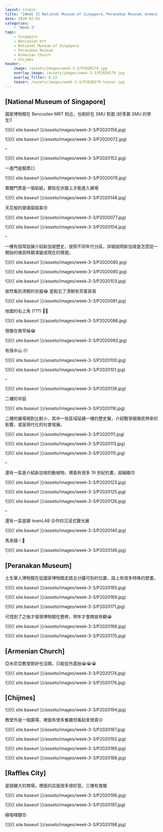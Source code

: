 ```yaml
---
layout: single
title: "[Week 3] National Museum of Singapore、Peranakan Museum、Armenian Church、Chijmes"
date: 2020-02-03
categories:
    - "Week-3"
tags:
    - Singapore
    - Bencoolen mrt
    - National Museum of Singapore
    - Peranakan Museum
    - Armenian Church
    - Chijmes
header:
    image: /assets/images/week-3-3/P2020179.jpg
    overlay_image: /assets/images/week-3-3/P2020179.jpg
    overlay_filter: 0.15
    teaser: /assets/images/week-3-3/P2020179-teaser.jpg
---
```


## [National Museum of Singapore]

國家博物館在 Bencoolen MRT 附近，也剛好在 SMU 對面 (好羨慕 SMU 的學生!)

![]({{ site.baseurl }}/assets/images/week-3-3/P2020156.jpg)

![]({{ site.baseurl }}/assets/images/week-3-3/P2020072.jpg)

–

![]({{ site.baseurl }}/assets/images/week-3-3/P2020152.jpg)

一進門是驗票口

![]({{ site.baseurl }}/assets/images/week-3-3/P2020076.jpg)

實體門票是一張貼紙，要貼在衣服上才能進入展場

![]({{ site.baseurl }}/assets/images/week-3-3/P2020148.jpg)

天花板的玻璃窗超美😍

![]({{ site.baseurl }}/assets/images/week-3-3/P2020077.jpg)

![]({{ site.baseurl }}/assets/images/week-3-3/P2020104.jpg)

–

一樓有個常設展介紹新加坡歷史，按照不同年代分區，詳細說明新加坡是怎麼從一開始的殖民時期演變成現在的樣貌。

![]({{ site.baseurl }}/assets/images/week-3-3/P2020080.jpg)

![]({{ site.baseurl }}/assets/images/week-3-3/P2020090.jpg)

![]({{ site.baseurl }}/assets/images/week-3-3/P2020103.jpg)

居然看到清朝的衣服😂 差點忘了清朝有茶葉貿易

![]({{ site.baseurl }}/assets/images/week-3-3/P2020081.jpg)

地圖的右上角 (???) 🤔🤨

![]({{ site.baseurl }}/assets/images/week-3-3/P2020086.jpg)

很像在做早操😂

![]({{ site.baseurl }}/assets/images/week-3-3/P2020092.jpg)

有孫中山 (!)

![]({{ site.baseurl }}/assets/images/week-3-3/P2020100.jpg)

![]({{ site.baseurl }}/assets/images/week-3-3/P2020101.jpg)

–

![]({{ site.baseurl }}/assets/images/week-3-3/P2020136.jpg)

二樓的中庭

![]({{ site.baseurl }}/assets/images/week-3-3/P2020116.jpg)

二樓的展場相對比較小，其中一些區域延續一樓的歷史展，介紹戰爭跟殖民帶來的影響，或是現代化的社會發展。

![]({{ site.baseurl }}/assets/images/week-3-3/P2020111.jpg)

![]({{ site.baseurl }}/assets/images/week-3-3/P2020113.jpg)

![]({{ site.baseurl }}/assets/images/week-3-3/P2020115.jpg)

–

還有一區是介紹新加坡的動植物，裡面有很多 19 世紀的畫，超細緻😍

![]({{ site.baseurl }}/assets/images/week-3-3/P2020123.jpg)

![]({{ site.baseurl }}/assets/images/week-3-3/P2020125.jpg)

![]({{ site.baseurl }}/assets/images/week-3-3/P2020126.jpg)

–

還有一區是跟 teamLAB 合作的沉浸式聲光展

![]({{ site.baseurl }}/assets/images/week-3-3/P2020140.jpg)

馬來貘！🥰

![]({{ site.baseurl }}/assets/images/week-3-3/P2020146.jpg)

## [Peranakan Museum]

土生華人博物館在從國家博物館走路五分鐘可到的位置，路上有很多特殊的壁畫。

![]({{ site.baseurl }}/assets/images/week-3-3/P2020165.jpg)

![]({{ site.baseurl }}/assets/images/week-3-3/P2020169.jpg)

![]({{ site.baseurl }}/assets/images/week-3-3/P2020171.jpg)

可惜到了之後才發現博物館在整修，明年才會開放參觀😭

![]({{ site.baseurl }}/assets/images/week-3-3/P2020168.jpg)

![]({{ site.baseurl }}/assets/images/week-3-3/P2020170.jpg)

## [Armenian Church]

亞米尼亞教堂剛好也沒開，只能從外面拍😭😭😭

![]({{ site.baseurl }}/assets/images/week-3-3/P2020174.jpg)

![]({{ site.baseurl }}/assets/images/week-3-3/P2020176.jpg)

## [Chijmes]

![]({{ site.baseurl }}/assets/images/week-3-3/P2020194.jpg)

教堂外是一個廣場，裡面有很多餐廳但看起來很貴😥

![]({{ site.baseurl }}/assets/images/week-3-3/P2020187.jpg)

![]({{ site.baseurl }}/assets/images/week-3-3/P2020192.jpg)

![]({{ site.baseurl }}/assets/images/week-3-3/P2020189.jpg)

![]({{ site.baseurl }}/assets/images/week-3-3/P2020188.jpg)

## [Raffles City]

是個蠻大的商場，裡面的店面很多很好逛，三樓有食閣

![]({{ site.baseurl }}/assets/images/week-3-3/P2020196.jpg)

![]({{ site.baseurl }}/assets/images/week-3-3/P2020197.jpg)

綠咖哩麵😍

![]({{ site.baseurl }}/assets/images/week-3-3/P2020198.jpg)